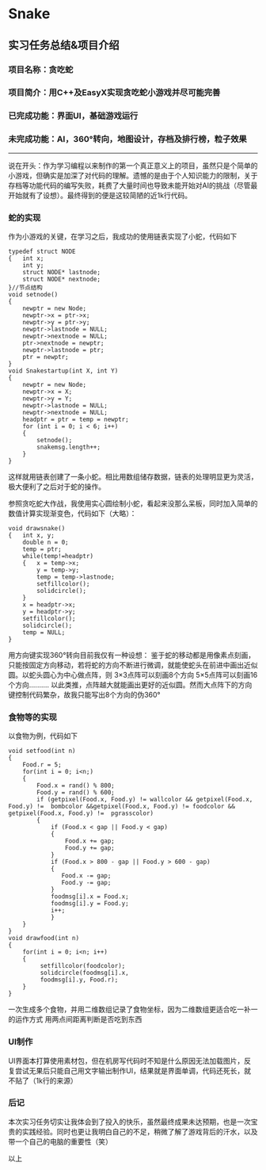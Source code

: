 # Snake
## 实习任务总结&项目介绍
### 项目名称：贪吃蛇
### 项目简介：用C++及EasyX实现贪吃蛇小游戏并尽可能完善
### 已完成功能：界面UI，基础游戏运行
### 未完成功能：AI，360°转向，地图设计，存档及排行榜，粒子效果
---
说在开头：作为学习编程以来制作的第一个真正意义上的项目，虽然只是个简单的小游戏，但确实是加深了对代码的理解。遗憾的是由于个人知识能力的限制，关于存档等功能代码的编写失败，耗费了大量时间也导致未能开始对AI的挑战（尽管最开始就有了设想）。最终得到的便是这较简陋的近1k行代码。


### 蛇的实现
作为小游戏的关键，在学习之后，我成功的使用链表实现了小蛇，代码如下
``` C++script
typedef struct NODE
{	int x;	
    int y;
    struct NODE* lastnode;
    struct NODE* nextnode;
}//节点结构
void setnode()
{
	newptr = new Node;
	newptr->x = ptr->x;
	newptr->y = ptr->y;
	newptr->lastnode = NULL;
	newptr->nextnode = NULL;
	ptr->nextnode = newptr;
	newptr->lastnode = ptr;
	ptr = newptr;
}
void Snakestartup(int X, int Y)
{
	newptr = new Node;
	newptr->x = X;
	newptr->y = Y;
	newptr->lastnode = NULL;
	newptr->nextnode = NULL;
	headptr = ptr = temp = newptr;
	for (int i = 0; i < 6; i++)
	{
		setnode();
		snakemsg.length++;
	}
}
```
这样就用链表创建了一条小蛇。相比用数组储存数据，链表的处理明显更为灵活，极大便利了之后对于蛇的操作。

参照贪吃蛇大作战，我使用实心圆绘制小蛇，看起来没那么呆板，同时加入简单的数值计算实现渐变色，代码如下（大略）：
```C++script
void drawsnake()
{	int x, y;
	double n = 0;
	temp = ptr;
	while(temp!=headptr)	
	{	x = temp->x;
		y = temp->y;		
		temp = temp->lastnode;
		setfillcolor();
		solidcircle();
	}	
	x = headptr->x;	
	y = headptr->y;
	setfillcolor();
	solidcircle();
	temp = NULL;
}
```
用方向键实现360°转向目前我仅有一种设想：
鉴于蛇的移动都是用像素点刻画，只能按固定方向移动，若将蛇的方向不断进行微调，就能使蛇头在前进中画出近似圆。以蛇头圆心为中心做点阵，则
3×3点阵可以刻画8个方向
5×5点阵可以刻画16个方向..........
以此类推，点阵越大就能画出更好的近似圆。然而大点阵下的方向键控制代码繁杂，故我只能写出8个方向的伪360°


### 食物等的实现
以食物为例，代码如下
```C++script
void setfood(int n)
{
    Food.r = 5;	
    for(int i = 0; i<n;)	
    {	
        Food.x = rand() % 800;
        Food.y = rand() % 600;		
        if (getpixel(Food.x, Food.y) != wallcolor && getpixel(Food.x, Food.y) !=  bombcolor &&getpixel(Food.x, Food.y) != foodcolor && getpixel(Food.x, Food.y) !=  pgrasscolor)		
        {			
            if (Food.x < gap || Food.y < gap)			
            {			
                Food.x += gap;
                Food.y += gap;	
            }			
            if (Food.x > 800 - gap || Food.y > 600 - gap)			
            {				
               Food.x -= gap;				
               Food.y -= gap;			
            }			
            foodmsg[i].x = Food.x;			
            foodmsg[i].y = Food.y;			
            i++;		
            }	
    }
}
void drawfood(int n)
{	
    for(int i = 0; i<n; i++)	
    {		
         setfillcolor(foodcolor);		
         solidcircle(foodmsg[i].x, 
         foodmsg[i].y, Food.r);
    }
}
```
一次生成多个食物，并用二维数组记录了食物坐标，因为二维数组更适合吃一补一的运作方式
用两点间距离判断是否吃到东西

### UI制作
UI界面本打算使用素材包，但在机房写代码时不知是什么原因无法加载图片，反复尝试无果后只能自己用文字输出制作UI，结果就是界面单调，代码还死长，就不贴了（1k行的来源）


### 后记
本次实习任务切实让我体会到了投入的快乐，虽然最终成果未达预期，也是一次宝贵的实践经验。同时也更让我明白自己的不足，稍微了解了游戏背后的汗水，以及带一个自己的电脑的重要性（笑）

以上
